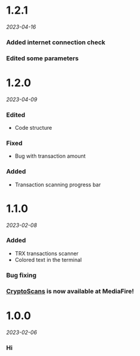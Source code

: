 # 1.2.1
*2023-04-16*

### Added internet connection check
### Edited some parameters


# 1.2.0
*2023-04-09*

### Edited
- Code structure
### Fixed
- Bug with transaction amount
### Added
- Transaction scanning progress bar


# 1.1.0
*2023-02-08*

### Added
- TRX transactions scanner
- Colored text in the terminal

### Bug fixing

### [CryptoScans](https://www.mediafire.com/file/f63u4nhcz9g2ftx/CryptoScans_1.1.0.exe/file) is now available at MediaFire!


# 1.0.0
*2023-02-06*

### Hi

